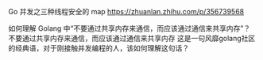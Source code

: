 Go 并发之三种线程安全的 map
https://zhuanlan.zhihu.com/p/356739568


如何理解 Golang 中“不要通过共享内存来通信，而应该通过通信来共享内存”？
不要通过共享内存来通信，而应该通过通信来共享内存
这是一句风靡golang社区的经典语，对于刚接触并发编程的人，该如何理解这句话？